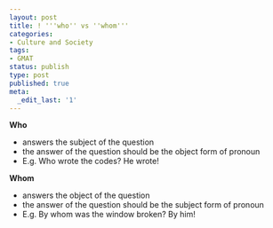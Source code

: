 ```yaml
---
layout: post
title: ! '''who'' vs ''whom'''
categories:
- Culture and Society
tags:
- GMAT
status: publish
type: post
published: true
meta:
  _edit_last: '1'
---
```

**Who**
- answers the subject of the question
- the answer of the question should be the object form of pronoun
- E.g. Who wrote the codes? He wrote!

**Whom**
- answers the object of the question
- the answer of the question should be the subject form of pronoun
- E.g. By whom was the window broken? By him!

